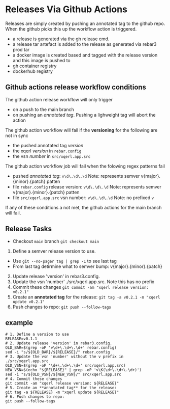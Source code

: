 # Releases Via Github Actions 

Releases are simply created by pushing an annotated tag to the github repo.
When the github picks this up the workflow action is triggered.  
 - a release is generated via the gh release cmd.
 - a release tar artefact is added to the release as generated via rebar3 prod tar
 - a docker image is created based and tagged with the release version and this image is pushed to
  - gh container registry
  - dockerhub registry

## Github actions release workflow conditions

The github action release workflow will only trigger 
 - on a push to the main branch
 - on pushing an *annotated tag*. Pushing a lighweight tag will abort the action

The github action workflow will fail if the **versioning** for the following are not in sync
 - the pushed annotated tag *version*
 - the xqerl *version* in `rebar.config`
 - the vsn *number* in `src/xqerl.app.src` 

The github action workflow job will fail when the folowing regex patterns fail
 - pushed *annotated tag*: `v\d\.\d\.\d` Note: represents semver v{major}.{minor}.{patch} patten
 - file `rebar.config` release version: `v\d\.\d\.\d` Note: represents semver v{major}.{minor}.{patch} patten
 - file `src/xqerl.app.src` vsn number: `v\d\.\d\.\d` Note: no prefixed `v`

If any of these conditions a not met, the github actions for the main branch will fail.

## Release Tasks

- Checkout `main` branch `git checkout main`

1. Define a semver release version to use. 
  - Use `git --no-pager tag | grep -1` to see last tag
  - From last tag detirmine what to semver bump: v{major}.{minor}.{patch}
2. Update release 'version' in rebar3.config.
3. Update the vsn 'number' ./src/xqerl.app.src. Note this has no prefix
4. Commit these changes  `git commit -am "xqerl release version: v0.2.1"`
5. Create an **annotated tag** for the release: `git tag -a v0.2.1 -m "xqerl update v0.2.1"`
6. Push changes to repo:  `git push --follow-tags`

## example

```
# 1. Define a version to use
RELEASE=v0.1.1
# 2. Update release 'version' in rebar3.config.
OLD_BAR=$(grep -oP 'v\d+\.\d+\.\d+' rebar.config)
sed -i "s/${OLD_BAR}/${RELEASE}/" rebar.config
# 3. Update the vsn 'number' without the v prefix in ./src/xqerl.app.src
OLD_VSN=$(grep -oP '\d+\.\d+\.\d+' src/xqerl.app.src)
NEW_VSN=$(echo "${RELEASE}" | grep -oP 'v\K(\d+\.\d+\.\d+)') 
sed -i "s/${OLD_VSN}/${NEW_VSN}/" src/xqerl.app.src
# 4. Commit these changes  
git commit -am "xqerl release version: ${RELEASE}"
# 5. Create an **annotated tag** for the release: 
git tag -a ${RELEASE} -m "xqerl update ${RELEASE}"
# 6. Push changes to repo:
git push --follow-tags
```

